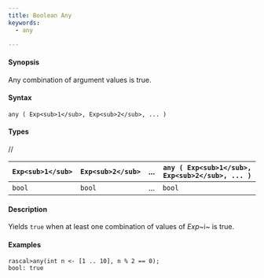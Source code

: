 ```yaml
---
title: Boolean Any
keywords:
  - any

---
```


#### Synopsis

Any combination of argument values is true.

#### Syntax

`any ( Exp<sub>1</sub>, Exp<sub>2</sub>, ... )`

#### Types

//


| `Exp<sub>1</sub>` | `Exp<sub>2</sub>` | ... | `any ( Exp<sub>1</sub>, Exp<sub>2</sub>, ... )`  |
| --- | --- | --- | --- |
|`bool`     | `bool`    | ... | `bool`                           |


#### Description

Yields `true` when at least one combination of values of _Exp_~i~ is true.

#### Examples


```rascal-shell
rascal>any(int n <- [1 .. 10], n % 2 == 0);
bool: true
```


